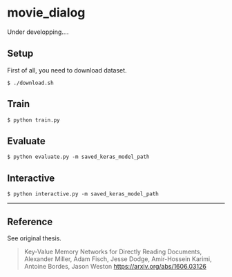 # movie_dialog

Under developping....

## Setup

First of all, you need to download dataset.
```
$ ./download.sh
```

## Train
```
$ python train.py
```

## Evaluate
```
$ python evaluate.py -m saved_keras_model_path
```

## Interactive
```
$ python interactive.py -m saved_keras_model_path
```

---
## Reference
See original thesis.
> Key-Value Memory Networks for Directly Reading Documents, Alexander Miller, Adam Fisch, Jesse Dodge, Amir-Hossein Karimi, Antoine Bordes, Jason Weston
https://arxiv.org/abs/1606.03126
